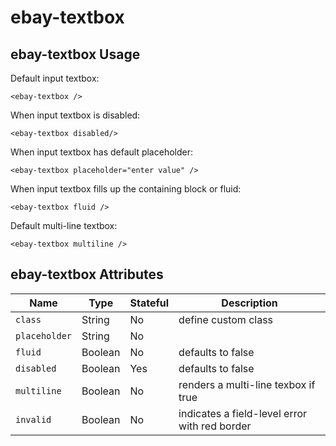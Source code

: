 # ebay-textbox

## ebay-textbox Usage

Default input textbox:

```marko
<ebay-textbox />
```

When input textbox is disabled:

```marko
<ebay-textbox disabled/>
```

When input textbox has default placeholder:

```marko
<ebay-textbox placeholder="enter value" />
```

When input textbox fills up the containing block or fluid:

```marko
<ebay-textbox fluid />
```

Default multi-line textbox:

```marko
<ebay-textbox multiline />
```

## ebay-textbox Attributes

Name | Type | Stateful | Description
--- | --- | --- | ---
`class` | String | No | define custom class
`placeholder` | String | No |
`fluid` | Boolean | No | defaults to false
`disabled` | Boolean | Yes | defaults to false
`multiline` | Boolean | No | renders a multi-line texbox if true
`invalid` | Boolean | No | indicates a field-level error with red border
